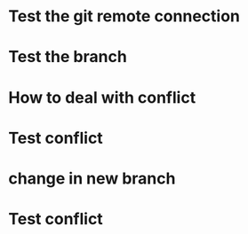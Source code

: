 # Test the git remote connection
# Test the branch
# How to deal with conflict
# Test conflict
# change in new  branch
# Test conflict
